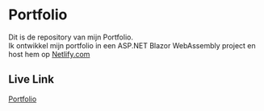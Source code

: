 # Portfolio
Dit is de repository van mijn Portfolio.  
Ik ontwikkel mijn portfolio in een ASP.NET Blazor WebAssembly project en host hem op [Netlify.com](https://www.netlify.com/) 
  

## Live Link
[Portfolio](https://portfoliomitchelvonk.netlify.app/)